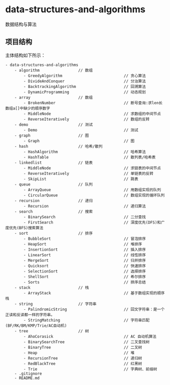 # data-structures-and-algorithms
数据结构与算法

## 项目结构
主体结构如下所示：
    
    - data-structures-and-algorithms
        - algorithm                 // 数组
            - GreedyAlgorithm                           // 贪心算法
            - DivideAndConquer                          // 分治算法
            - BacktrackingAlgorithm                     // 回溯算法
            - DynamicProgramming                        // 动态规划
        - array                     // 数组
            - BrokenNumber                              // 断号查询:求len长数组a[]中缺少的顺序数字
            - MiddleNode                                // 求数组的中间节点
            - ReverseIteratively                        // 数组的反转
        - demo                      // 测试
            - Demo                                      // 测试
        - graph                     // 图
            - Graph                                     // 图
        - hash                      // 哈希/散列
            - HashAlgorithm                             // 哈希算法
            - HashTable                                 // 散列表/哈希表
        - linkedlist                // 链表
            - MiddleNode                                // 求链表的中间节点
            - ReverseIteratively                        // 单链表的反转
            - SkipList                                  // 跳表
        - queue                     // 队列
            - ArrayQueue                                // 用数组实现的队列
            - CircularQueue                             // 数组实现的循环队列
        - recursion                 // 递归
            - Recursion                                 // 递归算法
        - search                    // 搜索
            - BinarySearch                              // 二分查找
            - FirstSearch                               // 深度优先(DFS)和广度优先(BFS)搜索算法
        - sort                      // 排序
            - BubbleSort                                // 冒泡排序
            - HeapSort                                  // 堆排序
            - InsertionSort                             // 插入排序
            - LinearSort                                // 线性排序
            - MergeSort                                 // 归并排序
            - Quicksort                                 // 快速排序
            - SelectionSort                             // 选择排序
            - ShellSort                                 // 希尔排序
            - Sorts                                     // 排序总结
        - stack                     // 栈
            - ArrayStack                                // 基于数组实现的顺序栈
        - string                    // 字符串
            - PalindromicString                         // 回文字符串：是一个正读和反读都一样的字符串。
            - StringMatching                            // 字符串匹配(BF/RK/BM/KMP/Trie/AC自动机)
        - tree                      // 树
            - AhoCorasick                               // AC 自动机算法
            - BinarySearchTree                          // 二叉查找树
            - BinaryTree                                // 二叉树
            - Heap                                      // 堆
            - RecursionTree                             // 递归树
            - RedBlackTree                              // 红黑树
            - Trie                                      // 字典树、前缀树
        - .gitignore
        - README.md
        
